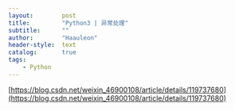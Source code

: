 ```yaml
---
layout:        post
title:         "Python3 | 异常处理"
subtitle:      ""
author:        "Haauleon"
header-style:  text
catalog:       true
tags:
    - Python
---
```


[https://blog.csdn.net/weixin_46900108/article/details/119737680](https://blog.csdn.net/weixin_46900108/article/details/119737680)